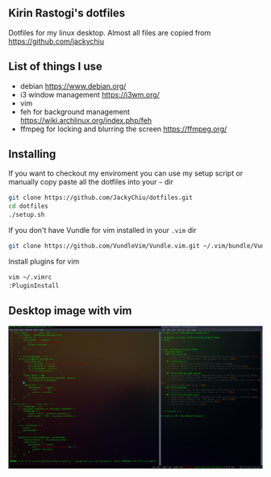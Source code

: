 ## Kirin Rastogi's dotfiles
Dotfiles for my linux desktop. Almost all files are copied from https://github.com/jackychiu <br/>

## List of things I use
- debian https://www.debian.org/
- i3 window management https://i3wm.org/
- vim
- feh for background management https://wiki.archlinux.org/index.php/feh
- ffmpeg for locking and blurring the screen https://ffmpeg.org/

## Installing
If you want to checkout my enviroment you can use my setup script or manually copy paste all the dotfiles into your `~` dir
```bash 
git clone https://github.com/JackyChiu/dotfiles.git
cd dotfiles
./setup.sh
```

If you don't have Vundle for vim installed in your `.vim` dir
```bash
git clone https://github.com/VundleVim/Vundle.vim.git ~/.vim/bundle/Vundle.vim
```

Install plugins for vim
```bash
vim ~/.vimrc
:PluginInstall
```

## Desktop image with vim
![desktop](img/desktop.png)
